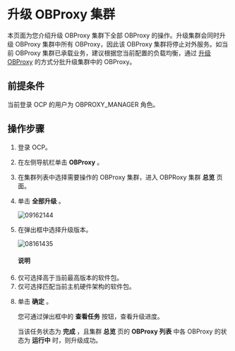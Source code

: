 升级 OBProxy 集群
==================================

本页面为您介绍升级 OBProxy 集群下全部 OBProxy 的操作。升级集群会同时升级 OBProxy 集群中所有 OBProxy，因此该 OBProxy 集群将停止对外服务。如当前 OBProxy 集群已承载业务，建议根据您当前配置的负载均衡，通过 [升级 OBProxy](../800.obproxy-management/500.upgrade-obproxy.md) 的方式分批升级集群中的 OBProxy。

前提条件
-------------------------

当前登录 OCP 的用户为 OBPROXY_MANAGER 角色。

操作步骤
-------------------------

1. 登录 OCP。



2. 在左侧导航栏单击 **OBProxy** 。



3. 在集群列表中选择需要操作的 OBProxy 集群，进入 OBPRoxy 集群 **总览** 页面。



4. 单击 **全部升级** 。

   ![09162144](https://help-static-aliyun-doc.aliyuncs.com/assets/img/zh-CN/4963922361/p327469.png)


5. 在弹出框中选择升级版本。

   ![08161435](https://help-static-aliyun-doc.aliyuncs.com/assets/img/zh-CN/4963922361/p304959.png)



     <main id="notice" type='explain'><h4>说明</h4><p><li>仅可选择高于当前最高版本的软件包。</li><li>仅可选择匹配当前主机硬件架构的软件包。</li></p></main>








6. 单击 **确定** 。

   您可通过弹出框中的 **查看任务** 按钮，查看升级进度。

   当该任务状态为 **完成** ，且集群 **总览** 页的 **OBProxy 列表** 中各 OBProxy 的状态为 **运行中** 时，则升级成功。
